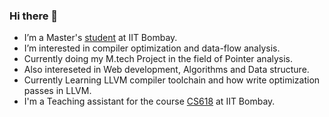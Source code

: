 ### Hi there 👋

<!--
**mehul11jain/mehul11jain** is a ✨ _special_ ✨ repository because its `README.md` (this file) appears on your GitHub profile.

Here are some ideas to get you started:
-->
- I’m a Master's [student](https://www.cse.iitb.ac.in/~mehulj/) at IIT Bombay.
- I’m interested in compiler optimization and data-flow analysis.
- Currently doing my M.tech Project in the field of Pointer analysis. 
- Also intereseted in Web development, Algorithms and Data structure.
- Currently Learning LLVM compiler toolchain and how write optimization passes in LLVM.
- I'm a Teaching assistant for the course [CS618](https://www.cse.iitb.ac.in/~uday/courses/cs618-20/) at IIT Bombay.
